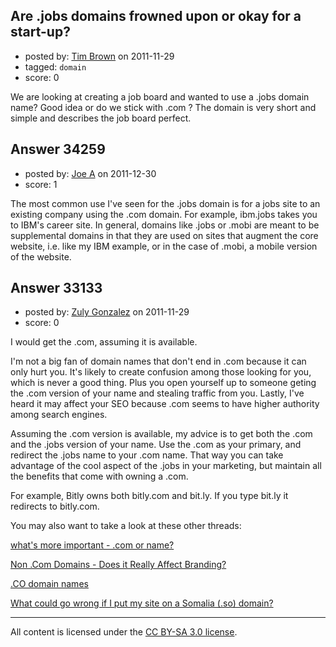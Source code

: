 ## Are .jobs domains frowned upon or okay for a start-up?

- posted by: [Tim Brown](https://stackexchange.com/users/-1/14737-tim-brown) on 2011-11-29
- tagged: `domain`
- score: 0

We are looking at creating a job board and wanted to use a .jobs domain name? Good idea or do we stick with .com ? The domain is very short and simple and describes the job board perfect.


## Answer 34259

- posted by: [Joe A](https://stackexchange.com/users/-1/60-joe-a) on 2011-12-30
- score: 1

The most common use I've seen for the .jobs domain is for a jobs site to an existing company using the .com domain. For example, ibm.jobs takes you to IBM's career site. In general, domains like .jobs or .mobi are meant to be supplemental domains in that they are used on sites that augment the core website, i.e. like my IBM example, or in the case of .mobi, a mobile version of the website.


## Answer 33133

- posted by: [Zuly Gonzalez](https://stackexchange.com/users/-1/2692-zuly-gonzalez) on 2011-11-29
- score: 0

<p>I would get the .com, assuming it is available.</p>

<p>I'm not a big fan of domain names that don't end in .com because it can only hurt you. It's likely to create confusion among those looking for you, which is never a good thing. Plus you open yourself up to someone geting the .com version of your name and stealing traffic from you. Lastly, I've heard it may affect your SEO because .com seems to have higher authority among search engines.</p>

<p>Assuming the .com version is available, my advice is to get both the .com and the .jobs version of your name. Use the .com as your primary, and redirect the .jobs name to your .com name. That way you can take advantage of the cool aspect of the .jobs in your marketing, but maintain all the benefits that come with owning a .com.</p>

<p>For example, Bitly owns both bitly.com and bit.ly. If you type bit.ly it redirects to bitly.com.</p>

<p>You may also want to take a look at these other threads:</p>

<p><a href="http://answers.onstartups.com/questions/8313/whats-more-important-com-or-name">what's more important - .com or name?</a></p>

<p><a href="http://answers.onstartups.com/questions/14496/non-com-domains-does-it-really-affect-branding">Non .Com Domains - Does it Really Affect Branding?</a></p>

<p><a href="http://answers.onstartups.com/questions/19238/co-domain-names">.CO domain names</a></p>

<p><a href="http://answers.onstartups.com/questions/20278/what-could-go-wrong-if-i-put-my-site-on-a-somalia-so-domain">What could go wrong if I put my site on a Somalia (.so) domain?</a></p>




---

All content is licensed under the [CC BY-SA 3.0 license](https://creativecommons.org/licenses/by-sa/3.0/).
